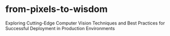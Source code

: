 # from-pixels-to-wisdom
Exploring Cutting-Edge Computer Vision Techniques and Best Practices for Successful Deployment in Production Environments
